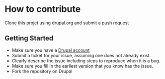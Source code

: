 # How to contribute

Clone this projet using drupal.org and submit a push request

## Getting Started

 * Make sure you have a [Drupal account](https://drupal.org)
 * Submit a ticket for your issue, assuming one does not already exist.
  * Clearly describe the issue including steps to reproduce when it is a bug.
  * Make sure you fill in the earliest version that you know has the issue.
 * Fork the repository on Drupal
